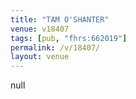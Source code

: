 ```yaml
---
title: "TAM O'SHANTER"
venue: v18407
tags: [pub, "fhrs:662019"]
permalink: /v/18407/
layout: venue
---
```

null